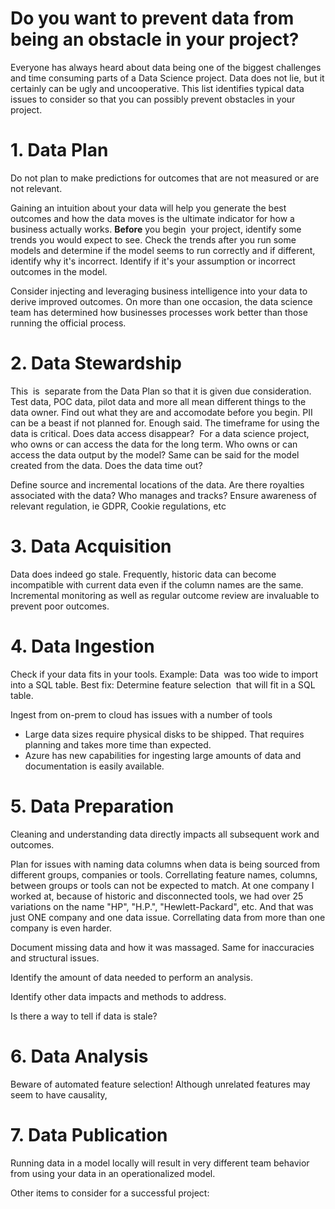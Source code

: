 # Do you want to prevent data from being an obstacle in your project?

Everyone has always heard about data being one of the biggest challenges and time consuming parts of a Data Science project.
Data does not lie, but it certainly can be ugly and uncooperative. This list identifies typical data issues to consider so that you can possibly prevent obstacles in your project. 

# 1. Data Plan
Do not  plan to make predictions for outcomes that are not measured or are not relevant.

Gaining an intuition about your data will help you generate the best outcomes and how the data moves is the ultimate indicator for how a business actually works. **Before** you begin  your project, identify some trends you would expect to see. Check the trends after you run some models and determine if the model seems to run correctly and if different, identify why it's incorrect. Identify if it's your assumption or incorrect outcomes in  the model.

Consider injecting and leveraging business intelligence into your data to derive improved outcomes. On more than one occasion, the data science team has determined how businesses processes work better than those running  the official process. 

# 2. Data Stewardship

This  is  separate from the Data Plan so that it is given due consideration. Test data, POC data, pilot data and more all mean different things to the data owner. Find out what they are and accomodate before you begin.
PII can be a beast if not planned for. Enough said.
The timeframe for using the data is critical. Does data access disappear?  For a data science project, who owns or can access the data for the long term. Who owns or can access the data output by the model? Same can be said for the model created from the data.  Does the data time out? 

Define source and incremental locations of the data.
Are there royalties associated with the data? Who manages and tracks?
Ensure awareness of relevant regulation, ie GDPR, Cookie regulations, etc

# 3. Data Acquisition

Data does indeed go stale. Frequently, historic data can become incompatible with current data even if the column names are the same. Incremental monitoring as well as regular outcome review are invaluable to prevent poor outcomes.

# 4. Data Ingestion
Check if your data fits in your tools.
Example: Data  was too wide to import into a SQL table. Best fix: Determine feature selection  that will fit in a SQL  table.

Ingest from  on-prem to cloud has issues with a number of tools
- Large data sizes require physical disks to be shipped.  That requires planning and takes more time than expected.
- Azure has new capabilities for ingesting large amounts of data and documentation is easily available.

# 5. Data Preparation
Cleaning and understanding data directly impacts all subsequent work and outcomes.

Plan for issues with naming data columns when data is being sourced from different groups, companies or tools.
Correllating feature names, columns, between groups or tools can  not be expected to match. At one company I worked at, because of historic and disconnected tools, we had over 25 variations on the name "HP", "H.P.", "Hewlett-Packard", etc. And that was just ONE company and one data issue. Correllating data from more than one company is even harder.

Document missing data and how it was massaged. Same for inaccuracies and structural issues.

Identify the amount of data needed to perform an analysis.

Identify other data impacts and methods to address.

Is there a way to tell if data is stale?

# 6. Data Analysis
Beware of automated feature selection! Although unrelated features may seem to have causality,  

# 7. Data Publication
Running data in a model  locally will result in very different team behavior from using your data in an operationalized model.



Other items to consider for a successful project:



